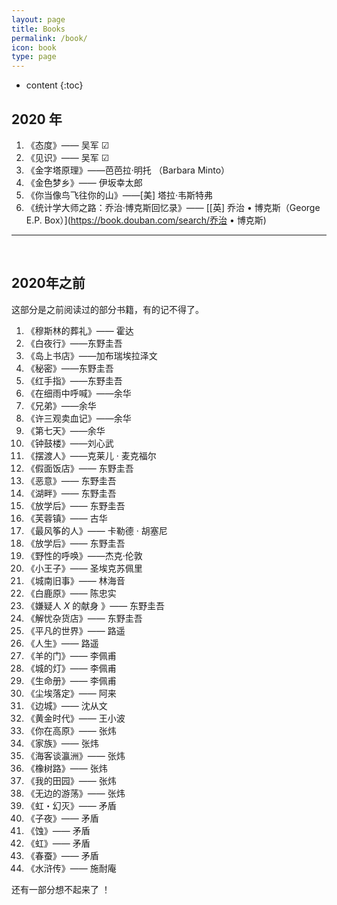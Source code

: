 ```yaml
---
layout: page
title: Books
permalink: /book/
icon: book
type: page
---
```


* content
{:toc}



<head> 
    <script defer src="https://use.fontawesome.com/releases/v5.0.13/js/all.js"></script> 
    <script defer src="https://use.fontawesome.com/releases/v5.0.13/js/v4-shims.js"></script> 
</head> 


<i class="far fa-address-card fa-2x"></i>




##  **2020 年**    


1. 《态度》—— 吴军  ☑
2. 《见识》—— 吴军 ☑
3. 《金字塔原理》——芭芭拉·明托 （Barbara Minto）
4. 《金色梦乡》—— 伊坂幸太郎
5. 《你当像鸟飞往你的山》——\[美\] 塔拉·韦斯特弗
6. 《统计学大师之路：乔治·博克斯回忆录》—— [[英\] 乔治 • 博克斯（George E.P. Box）](https://book.douban.com/search/乔治 • 博克斯)

----

<br>

## **2020年之前**

这部分是之前阅读过的部分书籍，有的记不得了。

1. 《穆斯林的葬礼》—— 霍达
2. 《白夜行》——东野圭吾
3. 《岛上书店》——加布瑞埃拉泽文
4. 《秘密》——东野圭吾
5. 《红手指》——东野圭吾
6. 《在细雨中呼喊》——余华
7. 《兄弟》——余华
8. 《许三观卖血记》——余华
9. 《第七天》——余华
10. 《钟鼓楼》——刘心武
11. 《摆渡人》——克莱儿 · 麦克福尔
12. 《假面饭店》—— 东野圭吾
13. 《恶意》—— 东野圭吾
14. 《湖畔》—— 东野圭吾
15. 《放学后》—— 东野圭吾
16. 《芙蓉镇》—— 古华
17. 《最风筝的人》—— 卡勒德 · 胡塞尼
18. 《放学后》—— 东野圭吾
19. 《野性的呼唤》——杰克·伦敦
20. 《小王子》—— 圣埃克苏佩里
21. 《城南旧事》—— 林海音
22. 《白鹿原》—— 陈忠实
23. 《嫌疑人 $X$ 的献身 》—— 东野圭吾
24. 《解忧杂货店》—— 东野圭吾
25. 《平凡的世界》—— 路遥
26. 《人生》—— 路遥
27. 《羊的门》—— 李佩甫
28. 《城的灯》—— 李佩甫
29. 《生命册》—— 李佩甫
30. 《尘埃落定》—— 阿来
31. 《边城》—— 沈从文
32. 《黄金时代》—— 王小波
33. 《你在高原》—— 张炜
34. 《家族》—— 张炜
35. 《海客谈瀛洲》—— 张炜
36. 《橡树路》—— 张炜
37. 《我的田园》—— 张炜
38. 《无边的游荡》—— 张炜
39. 《虹・幻灭》—— 矛盾
40. 《子夜》—— 矛盾
41. 《蚀》—— 矛盾
42. 《虹》—— 矛盾
43. 《春蚕》—— 矛盾
44. 《水浒传》—— 施耐庵

还有一部分想不起来了 ！










